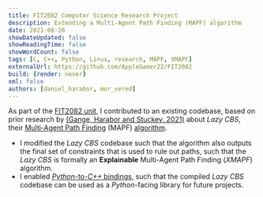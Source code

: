 ```yaml
---
title: FIT2082 Computer Science Research Project
description: Extending a Multi-Agent Path Finding (MAPF) algorithm
date: 2021-08-20
showDateUpdated: false
showReadingTime: false
showWordCount: false
tags: [C, C++, Python, Linux, research, MAPF, XMAPF]
externalUrl: https://github.com/AppleGamer22/FIT2082
build: {render: never}
xml: false
authors: [daniel_harabor, mor_vered]
---
```

As part of the [FIT2082 unit](https://handbook.monash.edu/2021/units/FIT2082), I contributed to an existing codebase, based on prior research by [(Gange, Harabor and Stuckey, 2021)](https://ojs.aaai.org/index.php/ICAPS/article/view/3471) about *Lazy CBS*, their [Multi-Agent Path Finding](https://en.wikipedia.org/wiki/Pathfinding#Multi-agent_pathfinding) (MAPF) [algorithm](https://github.com/gkgange/lazycbs).

* I modified the *Lazy CBS* codebase such that the algorithm also outputs the final set of constraints that is used to rule out paths, such that the *Lazy CBS* is formally an **Explainable** Multi-Agent Path Finding (*XMAPF*) algorithm.
* I enabled [*Python*-to-*C++* bindings](https://pybind11.readthedocs.io/en/stable/), such that the compiled *Lazy CBS* codebase can be used as a *Python*-facing library for future projects.